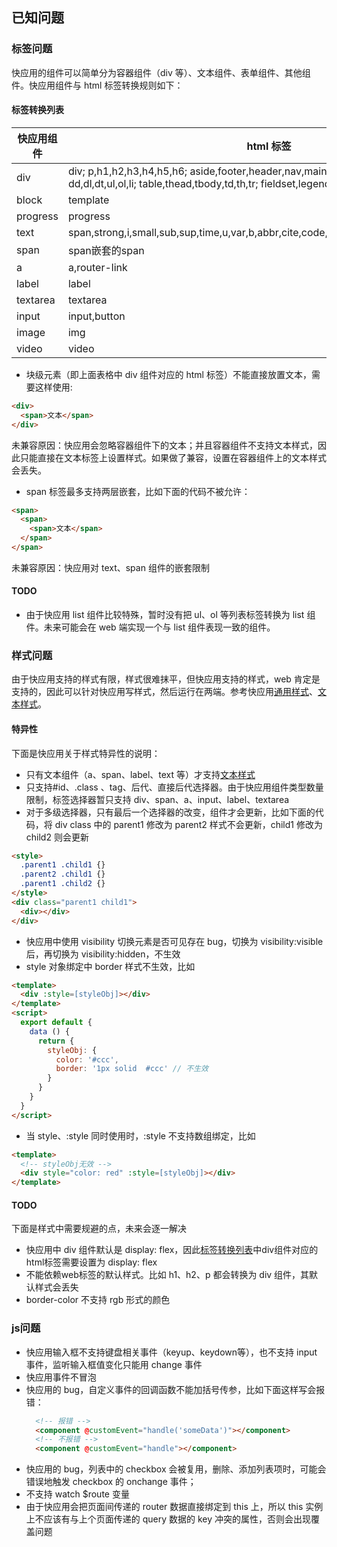## 已知问题
### 标签问题
快应用的组件可以简单分为容器组件（div 等）、文本组件、表单组件、其他组件。快应用组件与 html 标签转换规则如下：  
#### 标签转换列表
  
| 快应用组件 | html 标签 |  
|-----|-----|  
| div | div;  p,h1,h2,h3,h4,h5,h6;  aside,footer,header,nav,main,section,figcaption,figure;   dd,dl,dt,ul,ol,li;  table,thead,tbody,td,th,tr;  fieldset,legend,article |  
| block | template |  
| progress | progress |  
| text | span,strong,i,small,sub,sup,time,u,var,b,abbr,cite,code,em,q,address,pre,del,ins,mark |  
| span | span嵌套的span |  
| a | a,router-link |  
| label | label |  
| textarea | textarea |  
| input | input,button |  
| image | img |  
| video | video |  
  
- 块级元素（即上面表格中 div 组件对应的 html 标签）不能直接放置文本，需要这样使用:
```html
<div>
  <span>文本</span>
</div>
```
未兼容原因：快应用会忽略容器组件下的文本；并且容器组件不支持文本样式，因此只能直接在文本标签上设置样式。如果做了兼容，设置在容器组件上的文本样式会丢失。
- span 标签最多支持两层嵌套，比如下面的代码不被允许：
```html
<span>
  <span>
    <span>文本</span>
  </span>
</span>
```
未兼容原因：快应用对 text、span 组件的嵌套限制
#### TODO
- 由于快应用 list 组件比较特殊，暂时没有把 ul、ol 等列表标签转换为 list 组件。未来可能会在 web 端实现一个与 list 组件表现一致的组件。

### 样式问题
由于快应用支持的样式有限，样式很难抹平，但快应用支持的样式，web 肯定是支持的，因此可以针对快应用写样式，然后运行在两端。参考快应用[通用样式](https://doc.quickapp.cn/widgets/common-styles.html)、[文本样式](https://doc.quickapp.cn/widgets/text.html)。  
#### 特异性
下面是快应用关于样式特异性的说明：
- 只有文本组件（a、span、label、text 等）才支持[文本样式](https://doc.quickapp.cn/widgets/text.html)
- 只支持#id、.class 、tag、后代、直接后代选择器。由于快应用组件类型数量限制，标签选择器暂只支持 div、span、a、input、label、textarea
- 对于多级选择器，只有最后一个选择器的改变，组件才会更新，比如下面的代码，将 div class 中的 parent1 修改为 parent2 样式不会更新，child1 修改为 child2 则会更新
```html
<style>
  .parent1 .child1 {}
  .parent2 .child1 {}
  .parent1 .child2 {}
</style>
<div class="parent1 child1">
  <div></div>
</div>
```
- 快应用中使用 visibility 切换元素是否可见存在 bug，切换为 visibility:visible 后，再切换为 visibility:hidden，不生效
- style 对象绑定中 border 样式不生效，比如
```html
<template>
  <div :style=[styleObj]></div>
</template>
<script>
  export default {
    data () {
      return {
        styleObj: {
          color: '#ccc',
          border: '1px solid  #ccc' // 不生效
        }
      }
    }
  }
</script>
```
- 当 style、:style 同时使用时，:style 不支持数组绑定，比如
```html
<template>
  <!-- styleObj无效 -->
  <div style="color: red" :style=[styleObj]></div>
</template>
```
#### TODO
下面是样式中需要规避的点，未来会逐一解决
- 快应用中 div 组件默认是 display: flex，因此[标签转换列表](https://github.com/Youjingyu/vue-hap-tools/blob/master/docs/knownIssues.md#%E6%A0%87%E7%AD%BE%E8%BD%AC%E6%8D%A2%E5%88%97%E8%A1%A8)中div组件对应的html标签需要设置为 display: flex
- 不能依赖web标签的默认样式。比如 h1、h2、p 都会转换为 div 组件，其默认样式会丢失
- border-color 不支持 rgb 形式的颜色

### js问题
- 快应用输入框不支持键盘相关事件（keyup、keydown等），也不支持 input 事件，监听输入框值变化只能用 change 事件
- 快应用事件不冒泡
- 快应用的 bug，自定义事件的回调函数不能加括号传参，比如下面这样写会报错：
  ```html
    <!-- 报错 -->
    <component @customEvent="handle('someData')"></component>
    <!-- 不报错 -->
    <component @customEvent="handle"></component>
  ```
- 快应用的 bug，列表中的 checkbox 会被复用，删除、添加列表项时，可能会错误地触发 checkbox 的 onchange 事件； 
- 不支持 watch $route 变量 
- 由于快应用会把页面间传递的 router 数据直接绑定到 this 上，所以 this 实例上不应该有与上个页面传递的 query 数据的 key 冲突的属性，否则会出现覆盖问题